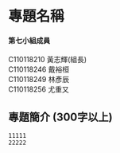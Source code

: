 # 專題名稱    
#### 第七小組成員    
C110118210 黃志輝(組長)    
C110118246 戴裕桓    
C110118249 林彥辰    
C110118256 尤重又    
## 專題簡介 (300字以上)    
```
11111
22222
```

